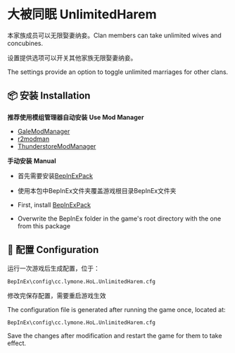 # 大被同眠 UnlimitedHarem

本家族成员可以无限娶妻纳妾。Clan members can take unlimited wives and concubines.

设置提供选项可以开关其他家族无限娶妻纳妾。

The settings provide an option to toggle unlimited marriages for other clans.

## 📦 安装 Installation

**推荐使用模组管理器自动安装** **Use Mod Manager**

- [GaleModManager](https://thunderstore.io/c/dyson-sphere-program/p/Kesomannen/GaleModManager/)
- [r2modman](https://thunderstore.io/c/dyson-sphere-program/p/ebkr/r2modman/)
- [ThunderstoreModManager](https://www.overwolf.com/app/thunderstore-thunderstore_mod_manager)

**手动安装** **Manual**

- 首先需要安装[BepInExPack](https://thunderstore.io/c/house-of-legacy/p/BepInEx/BepInExPack/)
- 使用本包中BepInEx文件夹覆盖游戏根目录BepInEx文件夹




- First, install [BepInExPack](https://thunderstore.io/c/house-of-legacy/p/BepInEx/BepInExPack/)
- Overwrite the BepInEx folder in the game's root directory with the one from this package

## 🔧 配置 Configuration

运行一次游戏后生成配置，位于：

```shell
BepInEx\config\cc.lymone.HoL.UnlimitedHarem.cfg
```

修改完保存配置，需要重启游戏生效



The configuration file is generated after running the game once, located at:

```shell
BepInEx\config\cc.lymone.HoL.UnlimitedHarem.cfg
```

Save the changes after modification and restart the game for them to take effect.